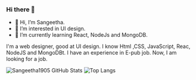 ### Hi there 👋

<!--

**Sangeetha1905/Sangeetha1905** is a ✨ _special_ ✨ repository because its `README.md` (this file) appears on your GitHub profile.

Here are some ideas to get you started:-->

- 👋 Hi, I’m Sangeetha.
- 👀 I’m interested in UI design.
- 🌱 I’m currently learning React, NodeJs and MongoDB.


I'm a web designer, good at UI design. I know Html ,CSS, JavaScript, Reac, NodeJS and MongoDBt. I have an experience in E-pub job. Now, I am looking for a job. 

<!-- Github Stats for repos -->
![Sangeetha1905 GitHub Stats](https://github-readme-stats.vercel.app/api?username=Sangeetha1905&theme=dark&show_icons=true&count_private=true)
![Top Langs](https://github-readme-stats.vercel.app/api/top-langs/?username=Sangeetha1905&theme=dark)

